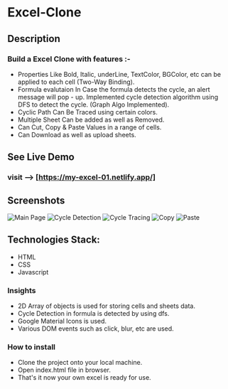 # Excel-Clone

## Description
### Build a Excel Clone with features :- 
- Properties Like Bold, Italic, underLine, TextColor, BGColor, etc
can be applied to each cell (Two-Way Binding).
- Formula evalutaion In Case the formula detects the cycle, an alert message will pop - up. Implemented cycle detection algorithm using DFS to detect the cycle. (Graph Algo Implemented).
- Cyclic Path Can Be Traced using certain colors.
- Multiple Sheet Can be added as well as Removed.
- Can Cut, Copy & Paste Values in a range of cells.
- Can Download as well as upload sheets. 

## See Live Demo

### visit --> [https://my-excel-01.netlify.app/]

## Screenshots

![Main Page](uploads/Main_Page.JPG "Main Page")
![Cycle Detection](uploads/Cycle_Detection.JPG "Cycle Detection")
![Cycle Tracing](uploads/Cycle_Tracing.JPG "Cycle Tracing")
![Copy](uploads/Copy.JPG "Copy")
![Paste](uploads/Paste.JPG "Paste")


## Technologies Stack:

- HTML
- CSS
- Javascript

### Insights
- 2D Array of objects is used for storing cells and sheets data.
- Cycle Detection in formula is detected by using dfs.
- Google Material Icons is used.
- Various DOM events such as click, blur, etc are used.

### How to install
- Clone the project onto your local machine.
- Open index.html file in browser.
- That's it now your own excel is ready for use.
